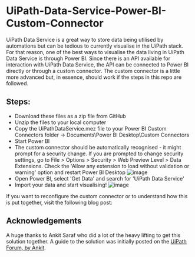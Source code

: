 # UiPath-Data-Service-Power-BI-Custom-Connector
UiPath Data Service is a great way to store data being utilised by automations but can be tedious to currently visualise in the UiPath stack. For that reason, one of the best ways to visualise the data living in UiPath Data Service is through Power BI. Since there is an API available for interaction with UiPath Data Service, the API can be connected to Power BI directly or through a custom connector. The custom connector is a little more advanced but, in essence, should work if the steps in this repo are followed.

## Steps:
- Download these files as a zip file from GitHub
- Unzip the files to your local computer
- Copy the UiPathDataService.mez file to your Power BI Custom Connectors folder -> Documents\Power BI Desktop\Custom Connectors
- Start Power BI
- The custom connector should be automatically recognised - it might prompt for a security change. If you are prompted to change security settings, go to File > Options > Security > Web Preview Level > Data Extensions. Check the 'Allow any extension to load without validation or warning' option and restart Power BI Desktop
![image](https://user-images.githubusercontent.com/26733937/183361570-0bc3f335-c9ba-4032-a5a7-6bad63e8878b.png)
- Open Power BI, select 'Get Data' and search for 'UiPath Data Service'
- Import your data and start visualising!
![image](https://user-images.githubusercontent.com/26733937/183362908-009aaa1c-42b1-4dc4-acc0-73c4264d327e.png)

If you want to reconfigure the custom connector or to understand how this is put together, visit the following blog post:

## Acknowledgements
A huge thanks to Ankit Saraf who did a lot of the heavy lifting to get this solution together. A guide to the solution was initially posted on the <a href="https://forum.uipath.com/t/access-to-data-service-with-power-bi/417689/19?u=jacqui_m" target="_blank">UiPath Forum, by Ankit</a>.

